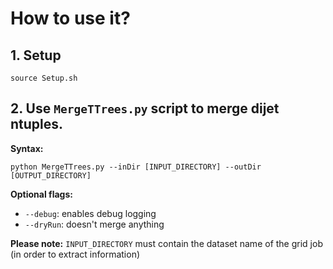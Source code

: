 
# How to use it?

## 1. Setup

```source Setup.sh```

## 2. Use ```MergeTTrees.py``` script to merge dijet ntuples.

**Syntax:**

```
python MergeTTrees.py --inDir [INPUT_DIRECTORY] --outDir [OUTPUT_DIRECTORY]
```

**Optional flags:**

- ```--debug```: enables debug logging
- ```--dryRun```: doesn't merge anything

**Please note:** ```INPUT_DIRECTORY``` must contain the dataset name of the grid job (in order to extract information)
